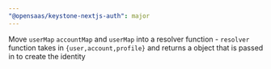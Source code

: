 ```yaml
---
"@opensaas/keystone-nextjs-auth": major
---
```


Move `userMap` `accountMap` and `userMap` into a resolver function - `resolver` function takes in `{user,account,profile}` and returns a object that is passed in to create the identity
